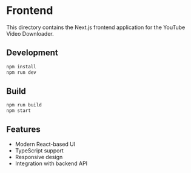 # Frontend

This directory contains the Next.js frontend application for the YouTube Video Downloader.

## Development

```bash
npm install
npm run dev
```

## Build

```bash
npm run build
npm start
```

## Features

- Modern React-based UI
- TypeScript support
- Responsive design
- Integration with backend API
